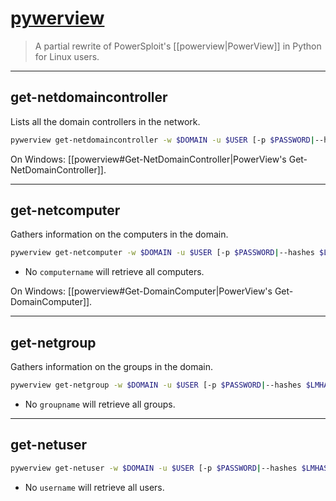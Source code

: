 # [pywerview](https://github.com/the-useless-one/pywerview)

> A partial rewrite of PowerSploit's [[powerview|PowerView]] in Python for Linux users.

---

## get-netdomaincontroller

Lists all the domain controllers in the network.

```bash
pywerview get-netdomaincontroller -w $DOMAIN -u $USER [-p $PASSWORD|--hashes $LMHASH$:NTHASH] --dc-ip $DOMAIN_CONTROLLER_HOSTNAME_OR_IP -d $DOMAIN_TO_QUERY
```

On Windows: [[powerview#Get-NetDomainController|PowerView's Get-NetDomainController]].

---

## get-netcomputer

Gathers information on the computers in the domain.

```bash
pywerview get-netcomputer -w $DOMAIN -u $USER [-p $PASSWORD|--hashes $LMHASH$:NTHASH] --dc-ip $DOMAIN_CONTROLLER_HOSTNAME_OR_IP [--computername $COMPUTER_NAME_OR_IP] --full-data
```

- No `computername` will retrieve all computers.

On Windows: [[powerview#Get-DomainComputer|PowerView's Get-DomainComputer]].

---

## get-netgroup

Gathers information on the groups in the domain.

```bash
pywerview get-netgroup -w $DOMAIN -u $USER [-p $PASSWORD|--hashes $LMHASH$:NTHASH] --dc-ip $DOMAIN_CONTROLLER_HOSTNAME_OR_IP [--groupname $COMPUTER_NAME_OR_IP] --full-data
```

- No `groupname` will retrieve all groups.

---

## get-netuser

```bash
pywerview get-netuser -w $DOMAIN -u $USER [-p $PASSWORD|--hashes $LMHASH$:NTHASH] --dc-ip $DOMAIN_CONTROLLER_HOSTNAME_OR_IP [--username $USERNAME]
```

- No `username` will retrieve all users.

